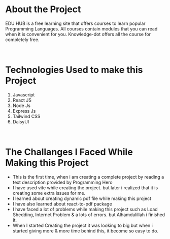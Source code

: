 <h1>About the Project</h1>
<p>
    EDU HUB is a free learning site that offers courses to learn popular Programming Languages. All courses
    contain modules that you can read when it is convenient for you. Knowledge-dot offers all the course for completely
    free.
</p>
<br>
<h1>Technologies Used to make this Project</h1>
<ol>
    <li>Javascript</li>
    <li>React JS</li>
    <li>Node Js</li>
    <li>Express Js</li>
    <li>Tailwind CSS</li>
    <li>DaisyUI</li>
</ol>

<br>

<h1>The Challanges I Faced While Making this Project</h1>
<ul>
    <li>This is the first time, when i am creating a complete project by reading a text description provided by
        Programming Hero</li>
    <li>I have used vite while creating the project. but later i realized that it is creating some extra issues for me.
    </li>
    <li>I learned about creating dynamic pdf file while making this project</li>
    <li>I have also learned about react-to-pdf package</li>
    <li>I have faced a lot of problems while making this project such as Load Shedding, Internet Problem & a lots of
        errors. but Alhamdulillah i finished it.</li>
    <li>When I started Creating the project it was looking to big but when i started giving more & more time behind
        this, it become so easy to do.</li>
</ul>